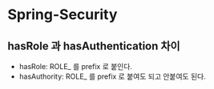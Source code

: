 # Spring-Security

## hasRole 과 hasAuthentication 차이
- hasRole: ROLE_ 를 prefix 로 붙인다.
- hasAuthority: ROLE_ 를 prefix 로 붙여도 되고 안붙여도 된다.
